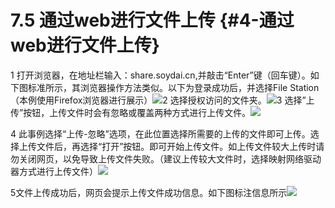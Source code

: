 # 7.5 通过web进行文件上传 {#4-通过web进行文件上传}

1 打开浏览器，在地址栏输入：share.soydai.cn,并敲击“Enter”键（回车键）。如下图标准所示，其浏览器操作方法类似。以下为登录成功后，并选择File Station（本例使用Firefox浏览器进行展示）![](https://ws3.sinaimg.cn/large/006tKfTcly1fj2ydprk06j30wt0jp41m.jpg)2 选择授权访问的文件夹。![](https://ws1.sinaimg.cn/large/006tKfTcly1fj2ye8fskcj30wt0hz0u1.jpg)3 选择”上传”按钮，上传文件时会有忽略或覆盖两种方式进行上传文件。![](https://ws3.sinaimg.cn/large/006tKfTcly1fj2yejqoc7j30wt0jp0v0.jpg)

4 此事例选择“上传-忽略”选项，在此位置选择所需要的上传的文件即可上传。选择上传文件后，再选择“打开”按钮。即可开始上传文件。如上传文件较大上传时请勿关闭网页，以免导致上传文件失败。（建议上传较大文件时，选择映射网络驱动器方式进行上传文件）![](https://ws1.sinaimg.cn/large/006tKfTcly1fj2yeuq70aj30wt0jpjvl.jpg)

5文件上传成功后，网页会提示上传文件成功信息。如下图标注信息所示![](https://ws1.sinaimg.cn/large/006tKfTcly1fj2yf3y94ej30wt0jp42z.jpg)

